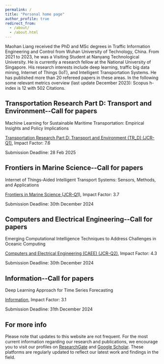 ```yaml
---
permalink: /
title: "Personal home page"
author_profile: true
redirect_from: 
  - /about/
  - /about.html
---
```


Maohan Liang received the PhD and MSc degrees in Traffic Information Engineering and Control from Wuhan University of Technology, China. From 2021 to 2023, he was a Visiting Student at Nanyang Technological University. He is currently a research fellow at the National University of Singapore. His research interests include deep learning, traffic big data mining, Internet of Things (IoT), and Intelligent Transportation Systems. He has published more than 20 refereed papers in these areas. In the following some relevant metrics overview (last update December 2023): Scopus h-index is 12 with 502 Citations.

Transportation Research Part D: Transport and Environment--Call for papers
------

Machine Learning for Sustainable Maritime Transportation: Empirical Insights and Policy Implications

 [Transportation Research Part D: Transport and Environment (TR_D) (JCR-Q1)](https://www.sciencedirect.com/journal/transportation-research-part-d-transport-and-environment/about/call-for-papers#machine-learning-for-sustainable-maritime-transportation-empirical-insights-and-policy-implications), Impact Factor: 7.6
 
Submission Deadline: 28 Feb 2025


Frontiers in Marine Science--Call for papers
------

Internet of Things-Aided Intelligent Transport Systems: Sensors, Methods, and Applications

 [Frontiers in Marine Science (JCR-Q1)](https://www.frontiersin.org/research-topics/65506/emerging-computational-intelligence-techniques-to-address-challenges-in-oceanic-computing), Impact Factor: 3.7
 
Submission Deadline: 30th December 2024


Computers and Electrical Engineering--Call for papers
------

Emerging Computational Intelligence Techniques to Address Challenges in Oceanic Computing

 [Computers and Electrical Engineering (CAEE) (JCR-Q2)](https://www.sciencedirect.com/journal/computers-and-electrical-engineering/about/call-for-papers#internet-of-things-aided-intelligent-transport-systems-sensors-methods-and-applications), Impact Factor: 4.3
 
Submission Deadline: 30th December 2024


Information--Call for papers
------
Deep Learning Approach for Time Series Forecasting 

[Information](https://www.mdpi.com/journal/information/special_issues/4T883HR79T#editors ), Impact Factor: 3.1
 
Submission Deadline: 31th December 2024

For more info
------
Please note that updates to this website are not frequent. For the most current information regarding our research and publications, we encourage you to visit our profiles on [ResearchGate](https://www.researchgate.net/profile/Maohan-Liang) and [Google Scholar](https://scholar.google.com/citations?user=qX2QLZ0AAAAJ&hl=zh-CN). These platforms are regularly updated to reflect our latest work and findings in the field.

